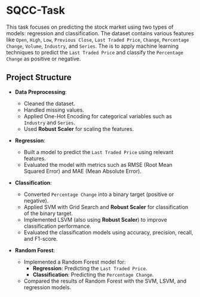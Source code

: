 # SQCC-Task
This task focuses on predicting the stock market using two types of models: regression and classification. The dataset contains various features like `Open`, `High`, `Low`, `Previous Close`, `Last Traded Price`, `Change`, `Percentage Change`, `Volume`, `Industry`, and `Series`. The is to apply machine learning techniques to predict the `Last Traded Price` and classify the `Percentage Change` as positive or negative.

## Project Structure

- **Data Preprocessing**:
  - Cleaned the dataset.
  - Handled missing values.
  - Applied One-Hot Encoding for categorical variables such as `Industry` and `Series`.
  - Used **Robust Scaler** for scaling the features.

- **Regression**:
  - Built a model to predict the `Last Traded Price` using relevant features.
  - Evaluated the model with metrics such as RMSE (Root Mean Squared Error) and MAE (Mean Absolute Error).

- **Classification**:
  - Converted `Percentage Change` into a binary target (positive or negative).
  - Applied SVM with Grid Search and **Robust Scaler** for classification of the binary target.
  - Implemented LSVM (also using **Robust Scaler**) to improve classification performance.
  - Evaluated the classification models using accuracy, precision, recall, and F1-score.

- **Random Forest**:
  - Implemented a Random Forest model for:
    - **Regression**: Predicting the `Last Traded Price`.
    - **Classification**: Predicting the `Percentage Change`.
  - Compared the results of Random Forest with the SVM, LSVM, and regression models.
